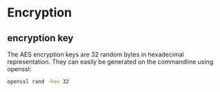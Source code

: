 # Encryption

## encryption key

The AES encryption keys are 32 random bytes in hexadecimal representation.
They can easily be generated on the commandline using openssl:

```sh
openssl rand -hex 32
```
